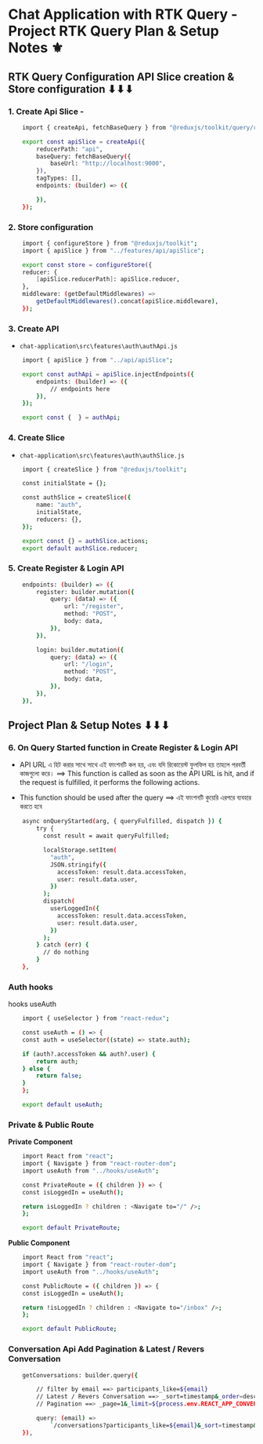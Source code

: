 # Chat Application with RTK Query - Project RTK Query Plan & Setup Notes ⚜

## RTK Query Configuration API Slice creation & Store configuration ⬇⬇⬇

### 1. Create Api Slice -

```sh
    import { createApi, fetchBaseQuery } from "@reduxjs/toolkit/query/react";

    export const apiSlice = createApi({
        reducerPath: "api",
        baseQuery: fetchBaseQuery({
            baseUrl: "http://localhost:9000",
        }),
        tagTypes: [],
        endpoints: (builder) => ({

        }),
    });
```

### 2. Store configuration

```sh
    import { configureStore } from "@reduxjs/toolkit";
    import { apiSlice } from "../features/api/apiSlice";

    export const store = configureStore({
    reducer: {
        [apiSlice.reducerPath]: apiSlice.reducer,
    },
    middleware: (getDefaultMiddlewares) =>
        getDefaultMiddlewares().concat(apiSlice.middleware),
    });
```

### 3. Create API

- `chat-application\src\features\auth\authApi.js`

```sh
    import { apiSlice } from "../api/apiSlice";

    export const authApi = apiSlice.injectEndpoints({
        endpoints: (builder) => ({
            // endpoints here
        }),
    });

    export const {  } = authApi;
```

### 4. Create Slice

- `chat-application\src\features\auth\authSlice.js`

```sh
    import { createSlice } from "@reduxjs/toolkit";

    const initialState = {};

    const authSlice = createSlice({
        name: "auth",
        initialState,
        reducers: {},
    });

    export const {} = authSlice.actions;
    export default authSlice.reducer;

```

### 5. Create Register & Login API

```sh
    endpoints: (builder) => ({
        register: builder.mutation({
            query: (data) => ({
                url: "/register",
                method: "POST",
                body: data,
            }),
        }),

        login: builder.mutation({
            query: (data) => ({
                url: "/login",
                method: "POST",
                body: data,
            }),
        }),
    }),

```

## Project Plan & Setup Notes ⬇⬇⬇

### 6. On Query Started function in Create Register & Login API

- API URL এ হিট করার সাথে সাথে এই ফাংশনটি কল হয়, এবং যদি রিকোয়েস্ট ফুলফিল হয় তাহলে পরবর্তী কাজগুলো করে। ==> This function is called as soon as the API URL is hit, and if the request is fulfilled, it performs the following actions.

- This function should be used after the query ==> এই ফাংশনটি কুয়েরি এরপরে ব্যবহার করতে হবে

```sh
    async onQueryStarted(arg, { queryFulfilled, dispatch }) {
        try {
          const result = await queryFulfilled;

          localStorage.setItem(
            "auth",
            JSON.stringify({
              accessToken: result.data.accessToken,
              user: result.data.user,
            })
          );
          dispatch(
            userLoggedIn({
              accessToken: result.data.accessToken,
              user: result.data.user,
            })
          );
        } catch (err) {
          // do nothing
        }
    },

```

### Auth hooks

hooks useAuth

```sh
    import { useSelector } from "react-redux";

    const useAuth = () => {
    const auth = useSelector((state) => state.auth);

    if (auth?.accessToken && auth?.user) {
        return auth;
    } else {
        return false;
    }
    };

    export default useAuth;

```

### Private & Public Route

**Private Component**

```sh
    import React from "react";
    import { Navigate } from "react-router-dom";
    import useAuth from "../hooks/useAuth";

    const PrivateRoute = ({ children }) => {
    const isLoggedIn = useAuth();

    return isLoggedIn ? children : <Navigate to="/" />;
    };

    export default PrivateRoute;
```

**Public Component**

```sh
    import React from "react";
    import { Navigate } from "react-router-dom";
    import useAuth from "../hooks/useAuth";

    const PublicRoute = ({ children }) => {
    const isLoggedIn = useAuth();

    return !isLoggedIn ? children : <Navigate to="/inbox" />;
    };

    export default PublicRoute;
```

### Conversation Api Add Pagination & Latest / Revers Conversation

```sh
    getConversations: builder.query({

        // filter by email ==> participants_like=${email}
        // Latest / Revers Conversation ==> _sort=timestamp&_order=desc
        // Pagination ==> _page=1&_limit=${process.env.REACT_APP_CONVERSATIONS_PER_PAGE}

        query: (email) =>
            `/conversations?participants_like=${email}&_sort=timestamp&_order=desc&_page=1&_limit=${process.env.REACT_APP_CONVERSATIONS_PER_PAGE}`,
    }),
```
